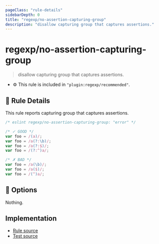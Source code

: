 ```yaml
---
pageClass: "rule-details"
sidebarDepth: 0
title: "regexp/no-assertion-capturing-group"
description: "disallow capturing group that captures assertions."
---
```

# regexp/no-assertion-capturing-group

> disallow capturing group that captures assertions.

- :gear: This rule is included in `"plugin:regexp/recommended"`.

## :book: Rule Details

This rule reports capturing group that captures assertions.

<eslint-code-block >

```js
/* eslint regexp/no-assertion-capturing-group: "error" */

/* ✓ GOOD */
var foo = /(a)/;
var foo = /a(?:\b)/;
var foo = /a(?:$)/;
var foo = /(?:^)a/;

/* ✗ BAD */
var foo = /a(\b)/;
var foo = /a($)/;
var foo = /(^)a/;
```

</eslint-code-block>

## :wrench: Options

Nothing.

## Implementation

- [Rule source](https://github.com/ota-meshi/eslint-plugin-regexp/blob/master/lib/rules/no-assertion-capturing-group.ts)
- [Test source](https://github.com/ota-meshi/eslint-plugin-regexp/blob/master/tests/lib/rules/no-assertion-capturing-group.js)
